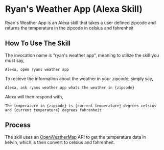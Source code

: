 # Ryan's Weather App (Alexa Skill)

Ryan's Weather App is an Alexa skill that takes a user defined zipcode and returns the temperature in the zipcode in celsius and fahrenheit

## How To Use The Skill

The invocation name is "ryan's weather app", meaning to utilize the skill you must say,

```
Alexa, open ryans weather app
```

To recieve the information about the weather in your zipcode, simply say,

```
Alexa, ask ryans weather app whats the weather in {zipcode}
```

Alexa will then respond with, 

```
The temperature in {zipcode} is {current temperature} degrees celsius and {current temperature} degrees fahrenheit
```

## Process

The skill uses an [OpenWeatherMap](https://openweathermap.org/) API to get the temperature data in kelvin, which is then convert to celsius and fahrenheit.



